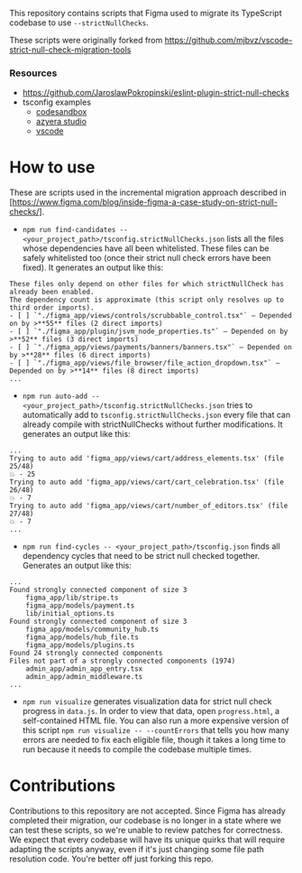 This repository contains scripts that Figma used to migrate its TypeScript codebase to use `--strictNullChecks`.

These scripts were originally forked from https://github.com/mjbvz/vscode-strict-null-check-migration-tools

### Resources
* https://github.com/JaroslawPokropinski/eslint-plugin-strict-null-checks
* tsconfig examples 
    * [codesandbox](https://github.com/frankpagan/codesanbox/blob/7cfd186e6a36bc8f2644f6e75f45b48b4c655293/packages/app/tsconfig.strictNullChecks.json)
    * [azyera studio](https://github.com/smtcrms/azuredatastudio/blob/a906a9c8623bfc3e73648a35dc7bcfce072a4e1d/src/tsconfig.strictNullChecks.json)
    * [vscode](https://github.com/gsool/Microsoft-vscode/blob/b263184273c3753e84291caf0e5ee9a6752cf141/src/tsconfig.strictNullChecks.json)
# How to use

These are scripts used in the incremental migration approach described in [https://www.figma.com/blog/inside-figma-a-case-study-on-strict-null-checks/].

- `npm run find-candidates -- <your_project_path>/tsconfig.strictNullChecks.json` lists all the files whose dependencies have all been whitelisted. These files can be safely whitelisted too (once their strict null check errors have been fixed). It generates an output like this:

```
These files only depend on other files for which strictNullCheck has already been enabled.
The dependency count is approximate (this script only resolves up to third order imports).
- [ ] `"./figma_app/views/controls/scrubbable_control.tsx"` — Depended on by >**55** files (2 direct imports)
- [ ] `"./figma_app/plugin/jsvm_node_properties.ts"` — Depended on by >**52** files (3 direct imports)
- [ ] `"./figma_app/views/payments/banners/banners.tsx"` — Depended on by >**28** files (6 direct imports)
- [ ] `"./figma_app/views/file_browser/file_action_dropdown.tsx"` — Depended on by >**14** files (8 direct imports)
...
```

- `npm run auto-add -- <your_project_path>/tsconfig.strictNullChecks.json` tries to automatically add to `tsconfig.strictNullChecks.json` every file that can already compile with strictNullChecks without further modifications. It generates an output like this:

```
...
Trying to auto add 'figma_app/views/cart/address_elements.tsx' (file 25/48)
💥 - 25
Trying to auto add 'figma_app/views/cart/cart_celebration.tsx' (file 26/48)
💥 - 7
Trying to auto add 'figma_app/views/cart/number_of_editors.tsx' (file 27/48)
💥 - 7
...
```

- `npm run find-cycles -- <your_project_path>/tsconfig.json` finds all dependency cycles that need to be strict null checked together. Generates an output like this:

```
...
Found strongly connected component of size 3
    figma_app/lib/stripe.ts
    figma_app/models/payment.ts
    lib/initial_options.ts
Found strongly connected component of size 3
    figma_app/models/community_hub.ts
    figma_app/models/hub_file.ts
    figma_app/models/plugins.ts
Found 24 strongly connected components
Files not part of a strongly connected components (1974)
    admin_app/admin_app_entry.tsx
    admin_app/admin_middleware.ts
...
```

- `npm run visualize` generates visualization data for strict null check progress in `data.js`. In order to view that data, open `progress.html`, a self-contained HTML file. You can also run a more expensive version of this script `npm run visualize -- --countErrors` that tells you how many errors are needed to fix each eligible file, though it takes a long time to run because it needs to compile the codebase multiple times.

# Contributions

Contributions to this repository are not accepted. Since Figma has already completed their migration, our codebase is no longer in a state where we can test these scripts, so we're unable to review patches for correctness. We expect that every codebase will have its unique quirks that will require adapting the scripts anyway, even if it's just changing some file path resolution code. You're better off just forking this repo.
